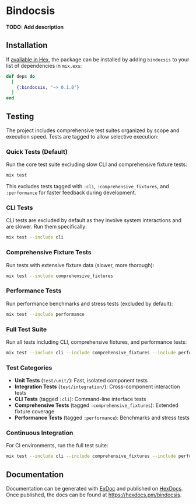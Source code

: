 # Bindocsis

**TODO: Add description**

## Installation

If [available in Hex](https://hex.pm/docs/publish), the package can be installed
by adding `bindocsis` to your list of dependencies in `mix.exs`:

```elixir
def deps do
  [
    {:bindocsis, "~> 0.1.0"}
  ]
end
```

## Testing

The project includes comprehensive test suites organized by scope and execution speed. Tests are tagged to allow selective execution:

### Quick Tests (Default)
Run the core test suite excluding slow CLI and comprehensive fixture tests:
```bash
mix test
```

This excludes tests tagged with `:cli`, `:comprehensive_fixtures`, and `:performance` for faster feedback during development.

### CLI Tests
CLI tests are excluded by default as they involve system interactions and are slower. Run them specifically:
```bash
mix test --include cli
```

### Comprehensive Fixture Tests
Run tests with extensive fixture data (slower, more thorough):
```bash
mix test --include comprehensive_fixtures
```

### Performance Tests
Run performance benchmarks and stress tests (excluded by default):
```bash
mix test --include performance
```

### Full Test Suite
Run all tests including CLI, comprehensive fixtures, and performance tests:
```bash
mix test --include cli --include comprehensive_fixtures --include performance
```

### Test Categories
- **Unit Tests** (`test/unit/`): Fast, isolated component tests
- **Integration Tests** (`test/integration/`): Cross-component interaction tests
- **CLI Tests** (tagged `:cli`): Command-line interface tests
- **Comprehensive Tests** (tagged `:comprehensive_fixtures`): Extended fixture coverage
- **Performance Tests** (tagged `:performance`): Benchmarks and stress tests

### Continuous Integration
For CI environments, run the full test suite:
```bash
mix test --include cli --include comprehensive_fixtures --include performance --cover
```

## Documentation

Documentation can be generated with [ExDoc](https://github.com/elixir-lang/ex_doc)
and published on [HexDocs](https://hexdocs.pm). Once published, the docs can
be found at <https://hexdocs.pm/bindocsis>.

